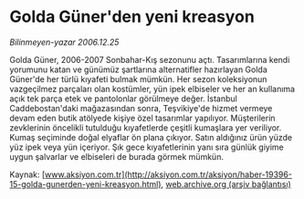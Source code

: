 # Golda Güner'den yeni kreasyon

*Bilinmeyen-yazar 2006.12.25*

<font class="agenda2NewsSpot">
 Golda Güner, 2006-2007 Sonbahar-Kış sezonunu açtı. Tasarımlarına kendi yorumunu katan ve günümüz şartlarına alternatifler hazırlayan Golda Güner'de her türlü kıyafeti bulmak mümkün.
</font>
<font class="newsDetail">
 Her sezon koleksiyonun vazgeçilmez parçaları olan kostümler, yün ipek elbiseler ve her an kullanıma açık tek parça etek ve pantolonlar görülmeye değer. İstanbul Caddebostan'daki mağazasından sonra, Teşvikiye'de hizmet vermeye devam eden butik atölyede kişiye özel tasarımlar yapılıyor. Müşterilerin zevklerinin öncelikli tutulduğu kıyafetlerde çeşitli kumaşlara yer veriliyor. Kumaş seçiminde doğal elyaflar ön plana çıkıyor. Satın aldığınız ürün yüzde yüz ipek veya yün içeriyor. Şık gece kıyafetlerinin yanı sıra günlük giyime uygun şalvarlar ve elbiseleri de burada görmek mümkün.
</font>

Kaynak: [www.aksiyon.com.tr](http://aksiyon.com.tr/aksiyon/haber-19396-15-golda-gunerden-yeni-kreasyon.html), [web.archive.org (arşiv bağlantısı)](http://web.archive.org/web/20101210210419/http://aksiyon.com.tr/aksiyon/haber-19396-15-golda-gunerden-yeni-kreasyon.html)
